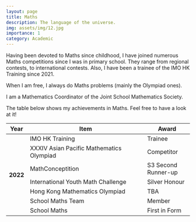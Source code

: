 ```yaml
---
layout: page
title: Maths
description: The language of the universe.
img: assets/img/12.jpg
importance: 1
category: Academic
---
```


Having been devoted to Maths since childhood, I have joined numerous Maths competitions since I was in primary school. They range from regional contests, to international contests. Also, I have been a trainee of the IMO HK Training since 2021.

When I am free, I always do Maths problems (mainly the Olympiad ones).

I am a Mathematics Coordinator of the Joint School Mathematics Society.

The table below shows my achievements in Maths. Feel free to have a look at it!

<table class="table table-hover table-sm">

<colgroup>
<col style="width:10%">
<col style="width:65%">
<col style="width:25%">
</colgroup>

<thead>
<tr>
<th scope="col">Year</th>
<th scope="col">Item</th>
<th scope="col">Award</th>
</tr>
</thead>

<tbody>

<tr>
<th class="font-weight-bold" scope="row" rowspan="10">2022</th>
<td>IMO HK Training</td>
<td>Trainee</td>
</tr>

<tr>
<td>XXXIV Asian Pacific Mathematics Olympiad</td>
<td>Competitor</td>
</tr>

<tr>
<td>MathConceptition</td>
<td>S3 Second Runner-up</td>
</tr>

<tr>
<td>International Youth Math Challenge</td>
<td>Silver Honour</td>
</tr>

<tr>
<td>Hong Kong Mathematics Olympiad</td>
<td>TBA</td>
</tr>

<tr>
<td>School Maths Team</td>
<td>Member</td>
</tr>

<tr>
<td>School Maths</td>
<td>First in Form</td>
</tr>

</tbody>

</table>

